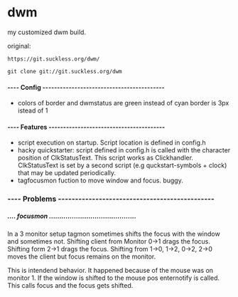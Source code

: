 # dwm
my customized dwm build. 

original: 

    https://git.suckless.org/dwm/

	git clone git://git.suckless.org/dwm

#### ---- Config ------------------------------------------
- colors of border and dwmstatus are green instead of cyan
border is 3px istead of 1


#### ---- Features ----------------------------------------
- script execution on startup. Script location is defined 
in config.h
- hacky quickstarter: script defined in config.h is called
with the character position of ClkStatusText. This script 
works as Clickhandler. ClkStatusText is set by a second 
script (e.g quckstart-symbols + clock) that may be updated
periodically.
- tagfocusmon fuction to move window and focus. buggy.  

### ---- Problems ----------------------------------------------
##### .... focusmon ..........................................

In a 3 monitor setup tagmon sometimes
shifts the focus with the window and sometimes not. Shifting
client from Monitor 0->1 drags the focus. Shifting form 2->1
drags the focus. Shifting from 1->0, 1->2, 0->2, 2->0 moves 
the client but focus remains on the monitor.

This is intendend behavior. It happened because of the mouse
was on monitor 1. If the window is shifted to the mouse pos
enternotify is called. This calls focus and the focus gets
shifted.
